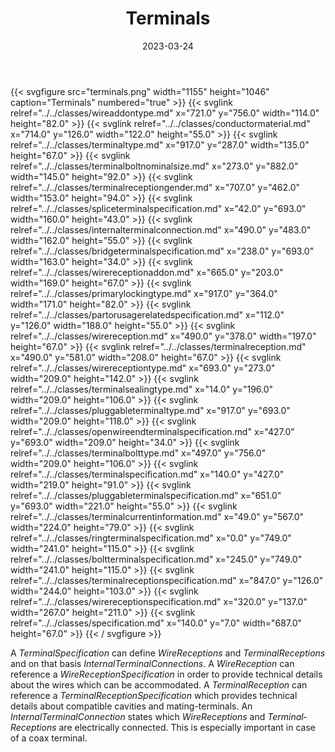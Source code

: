 ﻿---
title: Terminals
toc: false
type: specs
layout: diagram
date: "2023-03-24"
draft: false
specification: VEC
version: 2.0.2
documentType: "Recommendation"
elementType: Diagram
classes:
  - WireAddOnType
  - ConductorMaterial
  - TerminalType
  - TerminalBoltNominalSize
  - TerminalReceptionGender
  - SpliceTerminalSpecification
  - InternalTerminalConnection
  - BridgeTerminalSpecification
  - WireReceptionAddOn
  - PrimaryLockingType
  - PartOrUsageRelatedSpecification
  - WireReception
  - TerminalReception
  - WireReceptionType
  - TerminalSealingType
  - PluggableTerminalType
  - OpenWireEndTerminalSpecification
  - TerminalBoltType
  - TerminalSpecification
  - PluggableTerminalSpecification
  - TerminalCurrentInformation
  - RingTerminalSpecification
  - BoltTerminalSpecification
  - TerminalReceptionSpecification
  - WireReceptionSpecification
  - Specification
menu:
  VEC-2.0.2:    
    parent: component-characteristics
    identifier: component-characteristics/terminals
    weight: 1005003 

# Prev/next pager order (if `docs_section_pager` enabled in `params.toml`)
weight: 1005003
---
{{< svgfigure src="terminals.png" width="1155" height="1046" caption="Terminals" numbered="true" >}}
  {{< svglink relref="../../classes/wireaddontype.md" x="721.0" y="756.0" width="114.0" height="82.0" >}}
  {{< svglink relref="../../classes/conductormaterial.md" x="714.0" y="126.0" width="122.0" height="55.0" >}}
  {{< svglink relref="../../classes/terminaltype.md" x="917.0" y="287.0" width="135.0" height="67.0" >}}
  {{< svglink relref="../../classes/terminalboltnominalsize.md" x="273.0" y="882.0" width="145.0" height="92.0" >}}
  {{< svglink relref="../../classes/terminalreceptiongender.md" x="707.0" y="462.0" width="153.0" height="94.0" >}}
  {{< svglink relref="../../classes/spliceterminalspecification.md" x="42.0" y="693.0" width="160.0" height="43.0" >}}
  {{< svglink relref="../../classes/internalterminalconnection.md" x="490.0" y="483.0" width="162.0" height="55.0" >}}
  {{< svglink relref="../../classes/bridgeterminalspecification.md" x="238.0" y="693.0" width="163.0" height="34.0" >}}
  {{< svglink relref="../../classes/wirereceptionaddon.md" x="665.0" y="203.0" width="169.0" height="67.0" >}}
  {{< svglink relref="../../classes/primarylockingtype.md" x="917.0" y="364.0" width="171.0" height="82.0" >}}
  {{< svglink relref="../../classes/partorusagerelatedspecification.md" x="112.0" y="126.0" width="188.0" height="55.0" >}}
  {{< svglink relref="../../classes/wirereception.md" x="490.0" y="378.0" width="197.0" height="67.0" >}}
  {{< svglink relref="../../classes/terminalreception.md" x="490.0" y="581.0" width="208.0" height="67.0" >}}
  {{< svglink relref="../../classes/wirereceptiontype.md" x="693.0" y="273.0" width="209.0" height="142.0" >}}
  {{< svglink relref="../../classes/terminalsealingtype.md" x="14.0" y="196.0" width="209.0" height="106.0" >}}
  {{< svglink relref="../../classes/pluggableterminaltype.md" x="917.0" y="693.0" width="209.0" height="118.0" >}}
  {{< svglink relref="../../classes/openwireendterminalspecification.md" x="427.0" y="693.0" width="209.0" height="34.0" >}}
  {{< svglink relref="../../classes/terminalbolttype.md" x="497.0" y="756.0" width="209.0" height="106.0" >}}
  {{< svglink relref="../../classes/terminalspecification.md" x="140.0" y="427.0" width="219.0" height="91.0" >}}
  {{< svglink relref="../../classes/pluggableterminalspecification.md" x="651.0" y="693.0" width="221.0" height="55.0" >}}
  {{< svglink relref="../../classes/terminalcurrentinformation.md" x="49.0" y="567.0" width="224.0" height="79.0" >}}
  {{< svglink relref="../../classes/ringterminalspecification.md" x="0.0" y="749.0" width="241.0" height="115.0" >}}
  {{< svglink relref="../../classes/boltterminalspecification.md" x="245.0" y="749.0" width="241.0" height="115.0" >}}
  {{< svglink relref="../../classes/terminalreceptionspecification.md" x="847.0" y="126.0" width="244.0" height="103.0" >}}
  {{< svglink relref="../../classes/wirereceptionspecification.md" x="320.0" y="137.0" width="267.0" height="211.0" >}}
  {{< svglink relref="../../classes/specification.md" x="140.0" y="7.0" width="687.0" height="67.0" >}}
{{< / svgfigure >}}
<p> A <i>TerminalSpecification</i> can define <i>WireReceptions</i> and <i>TerminalReceptions</i> and on that basis <i>InternalTerminalConnections</i>. A <i>WireReception</i> can reference a <i>WireReceptionSpecification</i> in order to provide technical details about the wires which can be accommodated. A <i>TerminalReception</i> can reference a <i>TerminalReceptionSpecification</i> which provides technical details about compatible cavities and mating-terminals. An <i>InternalTerminalConnection</i> states which <i>WireReceptions</i> and <i>Terminal­Receptions</i> are electrically connected. This is especially important in case of a coax terminal.      </p>